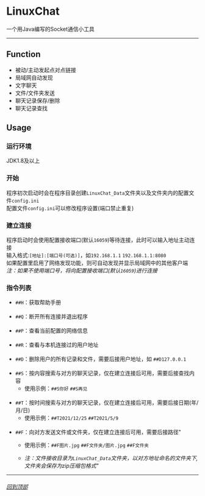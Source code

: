 # LinuxChat
一个用Java编写的Socket通信小工具
***
## Function
- 被动/主动发起点对点链接
- 局域网自动发现
- 文字聊天
- 文件/文件夹发送
- 聊天记录保存/删除
- 聊天记录查找
## Usage
### 运行环境
JDK1.8及以上
### 开始
程序初次启动时会在程序目录创建`LinuxChat_Data`文件夹以及文件夹内的配置文件`config.ini`   
配置文件`config.ini`可以修改程序设置(端口禁止重复)
### 建立连接
程序启动时会使用配置接收端口(默认`16059`)等待连接，此时可以输入地址主动连接  
输入格式:`[地址]:[端口号(可选)]`，如`192.168.1.1` `192.168.1.1:8080`  
如果配置里启用了网络发现功能，则可自动发现并显示局域网中的其他客户端  
*注：如果不使用端口号，将向配置接收端口(默认`16059`)进行连接*
### 指令列表
- `##H`：获取帮助手册  
  </br>  
- `##Q`：断开所有连接并退出程序  
  </br>  
- `##P`：查看当前配置的网络信息  
  </br>
- `##R`：查看与本机连接过的用户地址  
  </br>
- `##D`：删除用户的所有记录和文件，需要后接用户地址，如 `##D127.0.0.1`  
  </br>
- `##S`：按内容搜索与对方的聊天记录，仅在建立连接后可用，需要后接查找内容  
  - 使用示例：`##S你好` `##S再见`  
    </br>
- `##T`：按时间搜索与对方的聊天记录，仅在建立连接后可用，需要后接日期(年/月/日) 
  - 使用示例：`##T2021/12/25` `##T2021/5/9`  
    </br>
- `##F`：向对方发送文件或文件夹，仅在建立连接后可用，需要后接路径" 
  - 使用示例：`##F图片.jpg` `##F文件夹/图片.jpg` `##F文件夹`  
    
  - *注：文件接收目录为`LinuxChat_Data`文件夹，以对方地址命名的文件夹下,文件夹会保存为zip压缩包格式"*  
***

###### [回到顶部](#README)